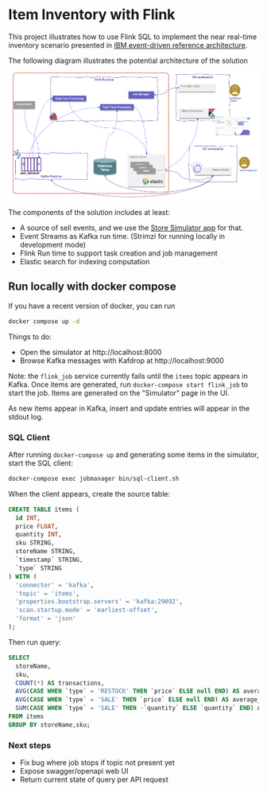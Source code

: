 # Item Inventory with Flink

This project illustrates how to use Flink SQL to implement the near real-time inventory scenario presented in [IBM event-driven reference architecture](https://ibm-cloud-architecture.github.io/refarch-eda/scenarios/realtime-inventory/). 

The following diagram illustrates the potential architecture of the solution

![](./docs/images/flink-sql-ex.png)

The components of the solution includes at least:

* A source of sell events, and we use the [Store Simulator app](https://github.com/ibm-cloud-architecture/refarch-eda-store-simulator) for that.
* Event Streams as Kafka run time. (Strimzi for running locally in development mode)
* Flink Run time to support task creation and job management
* Elastic search for indexing computation

## Run locally with docker compose

If you have a recent version of docker, you can run 

```sh
docker compose up -d
```

Things to do:

- Open the simulator at http://localhost:8000
- Browse Kafka messages with Kafdrop at http://localhost:9000

Note: the `flink_job` service currently fails until the `items` topic appears in Kafka.
Once items are generated, run `docker-compose start flink_job` to start the job.
Items are generated on the "Simulator" page in the UI.

As new items appear in Kafka, insert and update entries will appear in the stdout log.

### SQL Client

After running `docker-compose up` and generating some items in the simulator, start the SQL client:

```sh
docker-compose exec jobmanager bin/sql-client.sh
```

When the client appears, create the source table:

```sql
CREATE TABLE items (
  id INT,
  price FLOAT,
  quantity INT,
  sku STRING,
  storeName STRING,
  `timestamp` STRING,
  `type` STRING
) WITH (
  'connector' = 'kafka',
  'topic' = 'items',
  'properties.bootstrap.servers' = 'kafka:29092',
  'scan.startup.mode' = 'earliest-offset',
  'format' = 'json'
);
```

Then run query:

```sql
SELECT
  storeName,
  sku,
  COUNT(*) AS transactions,
  AVG(CASE WHEN `type` = 'RESTOCK' THEN `price` ELSE null END) AS average_restock_price,
  AVG(CASE WHEN `type` = 'SALE' THEN `price` ELSE null END) AS average_sale_price,
  SUM(CASE WHEN `type` = 'SALE' THEN -`quantity` ELSE `quantity` END) AS on_hand
FROM items
GROUP BY storeName,sku;
```

### Next steps

- Fix bug where job stops if topic not present yet
- Expose swagger/openapi web UI
- Return current state of query per API request
